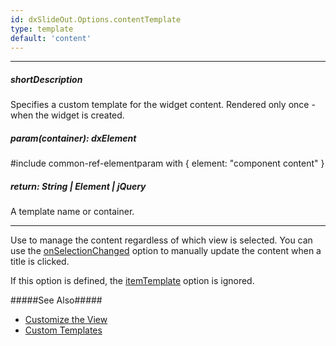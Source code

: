 ```yaml
---
id: dxSlideOut.Options.contentTemplate
type: template
default: 'content'
---
```

---
##### shortDescription
Specifies a custom template for the widget content. Rendered only once - when the widget is created.

##### param(container): dxElement
#include common-ref-elementparam with { element: "component content" }

##### return: String | Element | jQuery
A template name or container.

---
Use to manage the content regardless of which view is selected. You can use the [onSelectionChanged](/api-reference/10%20UI%20Widgets/CollectionWidget/1%20Configuration/onSelectionChanged.md '/Documentation/ApiReference/UI_Widgets/dxSlideOut/Configuration/#onSelectionChanged') option to manually update the content when a title is clicked.

If this option is defined, the [itemTemplate](/api-reference/10%20UI%20Widgets/dxSlideOut/1%20Configuration/itemTemplate.md '/Documentation/ApiReference/UI_Widgets/dxSlideOut/Configuration/#itemTemplate') option is ignored.

#####See Also#####
- [Customize the View](/concepts/05%20Widgets/SlideOut/10%20Customize%20the%20View.md '/Documentation/Guide/Widgets/SlideOut/Customize_the_View/')
- [Custom Templates](/concepts/05%20Widgets/zz%20Common/30%20Templates/10%20Custom%20Templates.md '/Documentation/Guide/Widgets/Common/Templates/#Custom_Templates')